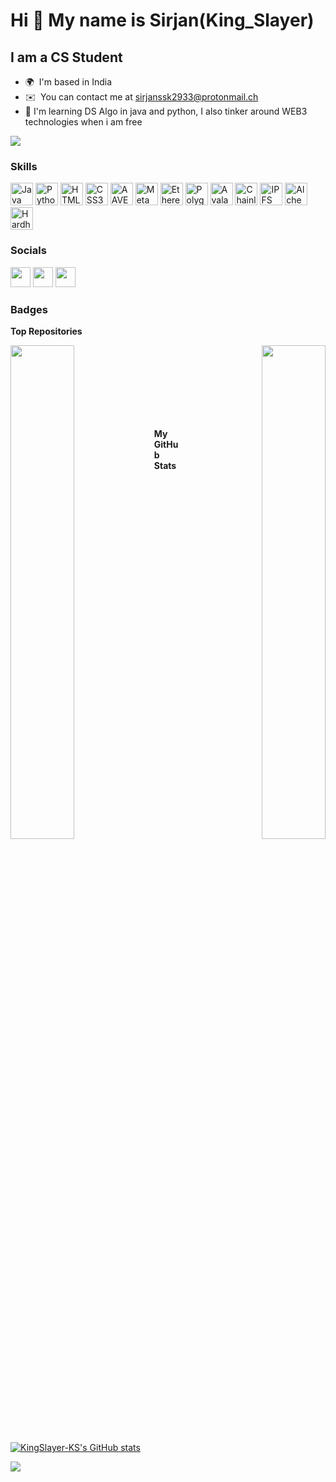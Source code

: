 Hi 👋 My name is Sirjan(King\_Slayer)
=====================================
I am a CS Student
-----------------

* 🌍  I'm based in India
* ✉️  You can contact me at [sirjanssk2933@protonmail.ch](mailto:sirjanssk2933@protonmail.ch)
* 🧠  I'm learning DS Algo in java and python, I also tinker around WEB3 technologies when i am free

<a href="https://www.twitter.com/KingSlayer_ks" target="_blank" rel="noreferrer"><img
src="https://img.shields.io/twitter/follow/KingSlayer_ks?logo=twitter&style=for-the-badge&color=3382ed&labelColor=000000"
/></a>

### Skills

<p align="left">
<a href="https://www.oracle.com/java/" target="_blank" rel="noreferrer"><img src="https://raw.githubusercontent.com/danielcranney/readme-generator/main/public/icons/skills/java-colored.svg" width="36" height="36" alt="Java" /></a>
<a href="https://www.python.org/" target="_blank" rel="noreferrer"><img src="https://raw.githubusercontent.com/danielcranney/readme-generator/main/public/icons/skills/python-colored.svg" width="36" height="36" alt="Python" /></a>
<a href="https://developer.mozilla.org/en-US/docs/Glossary/HTML5" target="_blank" rel="noreferrer"><img src="https://raw.githubusercontent.com/danielcranney/readme-generator/main/public/icons/skills/html5-colored.svg" width="36" height="36" alt="HTML5" /></a>
<a href="https://www.w3.org/TR/CSS/#css" target="_blank" rel="noreferrer"><img src="https://raw.githubusercontent.com/danielcranney/readme-generator/main/public/icons/skills/css3-colored.svg" width="36" height="36" alt="CSS3" /></a>
<a href="https://aave.com/" target="_blank" rel="noreferrer"><img src="https://raw.githubusercontent.com/danielcranney/readme-generator/main/public/icons/skills/aave-colored.svg" width="36" height="36" alt="AAVE" /></a>
<a href="https://metamask.io/" target="_blank" rel="noreferrer"><img src="https://raw.githubusercontent.com/danielcranney/readme-generator/main/public/icons/skills/metamask-colored.svg" width="36" height="36" alt="MetaMask" /></a>
<a href="https://ethereum.org/en/" target="_blank" rel="noreferrer"><img src="https://raw.githubusercontent.com/danielcranney/readme-generator/main/public/icons/skills/ethereum-colored.svg" width="36" height="36" alt="Ethereum" /></a>
<a href="https://polygon.technology/" target="_blank" rel="noreferrer"><img src="https://raw.githubusercontent.com/danielcranney/readme-generator/main/public/icons/skills/polygon-colored.svg" width="36" height="36" alt="Polygon" /></a>
<a href="https://www.avax.network/" target="_blank" rel="noreferrer"><img src="https://raw.githubusercontent.com/danielcranney/readme-generator/main/public/icons/skills/avalanche-colored.svg" width="36" height="36" alt="Avalanche" /></a>
<a href="https://chain.link/" target="_blank" rel="noreferrer"><img src="https://raw.githubusercontent.com/danielcranney/readme-generator/main/public/icons/skills/chainlink-colored.svg" width="36" height="36" alt="Chainlink" /></a>
<a href="https://ipfs.io/" target="_blank" rel="noreferrer"><img src="https://raw.githubusercontent.com/danielcranney/readme-generator/main/public/icons/skills/ipfs-colored.svg" width="36" height="36" alt="IPFS" /></a>
<a href="https://docs.alchemy.com/alchemy/documentation/alchemy-web3" target="_blank" rel="noreferrer"><img src="https://raw.githubusercontent.com/danielcranney/readme-generator/main/public/icons/skills/alchemy-colored.svg" width="36" height="36" alt="Alchemy" /></a>
<a href="https://hardhat.org/" target="_blank" rel="noreferrer"><img src="https://raw.githubusercontent.com/danielcranney/readme-generator/main/public/icons/skills/hardhat-colored.svg" width="36" height="36" alt="Hardhat" /></a>
</p>
</p>



### Socials

<p align="left"> <a href="https://www.github.com/KingSlayer-KS" target="_blank" rel="noreferrer"><img src="https://raw.githubusercontent.com/danielcranney/readme-generator/main/public/icons/socials/github.svg" width="32" height="32" /></a> <a href="https://www.linkedin.com/in/sirjandeep-singh-kandhari/" target="_blank" rel="noreferrer"><img src="https://raw.githubusercontent.com/danielcranney/readme-generator/main/public/icons/socials/linkedin.svg" width="32" height="32" /></a> <a href="https://www.twitter.com/KingSlayer_ks" target="_blank" rel="noreferrer"><img src="https://raw.githubusercontent.com/danielcranney/readme-generator/main/public/icons/socials/twitter.svg" width="32" height="32" /></a></p>

### Badges

<b>Top Repositories</b>

<div width="100%" align="center"><a href="https://github.com/KingSlayer-KS/Interacting_with_AAVE_with_code" align="left"><img align="left" width="45%" src="https://github-readme-stats.vercel.app/api/pin/?username=KingSlayer-KS&repo=Interacting_with_AAVE_with_code&title_color=10b981&text_color=14b8a6&icon_color=0891b2&bg_color=000000&hide_border=true&locale=en" /></a><a href="https://github.com/KingSlayer-KS/Advanced_NFT" align="right"><img align="right" width="45%" src="https://github-readme-stats.vercel.app/api/pin/?username=KingSlayer-KS&repo=Advanced_NFT&title_color=10b981&text_color=14b8a6&icon_color=0891b2&bg_color=000000&hide_border=true&locale=en" /></a></div><br /><br /><br /><br /><br /><br /><br />

<b>My GitHub Stats</b>

<a href="http://www.github.com/KingSlayer-KS"><img src="https://github-readme-stats.vercel.app/api?username=KingSlayer-KS&show_icons=true&hide=issues,contribs&count_private=true&title_color=10b981&text_color=14b8a6&icon_color=3382ed&bg_color=000000&hide_border=true&show_icons=true" alt="KingSlayer-KS's GitHub stats" /></a>

<a href="http://www.github.com/KingSlayer-KS"><img src="https://github-readme-streak-stats.herokuapp.com/?user=KingSlayer-KS&stroke=14b8a6&background=000000&ring=10b981&fire=10b981&currStreakNum=14b8a6&currStreakLabel=10b981&sideNums=14b8a6&sideLabels=14b8a6&dates=14b8a6&hide_border=true" /></a>

<!-- <a href="http://www.github.com/KingSlayer-KS"><img src="https://activity-graph.herokuapp.com/graph?username=KingSlayer-KS&bg_color=000000&color=14b8a6&line=3382ed&point=14b8a6&area_color=000000&area=true&hide_border=true&custom_title=GitHub%20Commits%20Graph" alt="GitHub Commits Graph" /></a> -->


